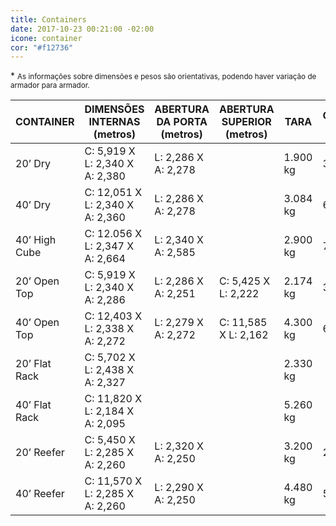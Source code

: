 ```yaml
---
title: Containers
date: 2017-10-23 00:21:00 -02:00
icone: container
cor: "#f12736"
---
```


 \* <small>As informações sobre dimensões e pesos são orientativas, podendo haver variação de armador para armador.</small>

<table data-text="sm" style="max-width:1200px;">
    <thead>
        <tr>
            <th>CONTAINER</th>
            <th>DIMENSÕES INTERNAS (metros)</th>
            <th>ABERTURA DA PORTA (metros)</th>
            <th>ABERTURA SUPERIOR (metros)</th>
            <th>TARA</th>
            <th>CAPACIDADE DE VOLUME</th>
            <th>CAPACIDADE DE PESO</th>
        </tr>
    </thead>
    <tbody>
        <tr>
            <td>20’ Dry</td>
            <td>C: 5,919 X L: 2,340 X A: 2,380</td>
            <td>L: 2,286 X A: 2,278</td>
            <td>&nbsp;</td>
            <td>1.900 kg</td>
            <td>33,0 m&sup3;</td>
            <td>22.100 kg</td>
        </tr>
        <tr>
            <td>40’ Dry</td>
            <td>C: 12,051 X L: 2,340 X A: 2,360</td>
            <td>L: 2,286 X A: 2,278</td>
            <td>&nbsp;</td>
            <td>3.084 kg</td>
            <td>67,3 m&sup3;</td>
            <td>27.397 kg</td>
        </tr>
        <tr>
            <td>40’ High Cube</td>
            <td>C: 12.056 X L: 2,347 X A: 2,664</td>
            <td>L: 2,340 X A: 2,585</td>
            <td>&nbsp;</td>
            <td>2.900 kg</td>
            <td>76,0 m&sup3;</td>
            <td>29.600 kg</td>
        </tr>
        <tr>
            <td>20’ Open Top</td>
            <td>C: 5,919 X L: 2,340 X A: 2,286</td>
            <td>L: 2,286 X A: 2,251</td>
            <td>C: 5,425 X L: 2,222</td>
            <td>2.174 kg</td>
            <td>31,6 m&sup3;</td>
            <td>21.826 kg</td>
        </tr>
        <tr>
            <td>40’ Open Top</td>
            <td>C: 12,403 X L: 2,338 X A: 2,272</td>
            <td>L: 2,279 X A: 2,272</td>
            <td>C: 11,585 X L: 2,162</td>
            <td>4.300 kg</td>
            <td>64,0 m&sup3;</td>
            <td>25.181 kg</td>
        </tr>
        <tr>
            <td>20’ Flat Rack</td>
            <td>C: 5,702 X L: 2,438 X A: 2,327</td>
            <td>&nbsp;</td>
            <td>&nbsp;</td>
            <td>2.330 kg</td>
            <td>&nbsp;</td>
            <td>28.390 kg</td>
        </tr>
        <tr>
            <td>40’ Flat Rack</td>
            <td>C: 11,820 X L: 2,184 X A: 2,095</td>
            <td>&nbsp;</td>
            <td>&nbsp;</td>
            <td>5.260 kg</td>
            <td>&nbsp;</td>
            <td>25.220 kg</td>
        </tr>
        <tr>
            <td>20’ Reefer</td>
            <td>C: 5,450 X L: 2,285 X A: 2,260</td>
            <td>L: 2,320 X A: 2,250</td>
            <td>&nbsp;</td>
            <td>3.200 kg</td>
            <td>28,1 m&sup3;</td>
            <td>21.800 kg</td>
        </tr>
        <tr>
            <td>40’ Reefer</td>
            <td>C: 11,570 X L: 2,285 X A: 2,260</td>
            <td>L: 2,290 X A: 2,250</td>
            <td>&nbsp;</td>
            <td>4.480 kg</td>
            <td>59,7 m&sup3;</td>
            <td>26.000 kg</td>
        </tr>
    </tbody>
</table>
